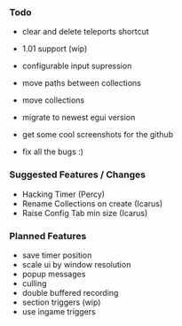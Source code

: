 ### Todo

- clear and delete teleports shortcut
- 1.01 support (wip)

- configurable input supression
- move paths between collections
- move collections
- migrate to newest egui version

- get some cool screenshots for the github

- fix all the bugs :)

### Suggested Features / Changes

- Hacking Timer (Percy)
- Rename Collections on create (Icarus)
- Raise Config Tab min size (Icarus)

### Planned Features

- save timer position
- scale ui by window resolution
- popup messages
- culling
- double buffered recording
- section triggers (wip)
- use ingame triggers